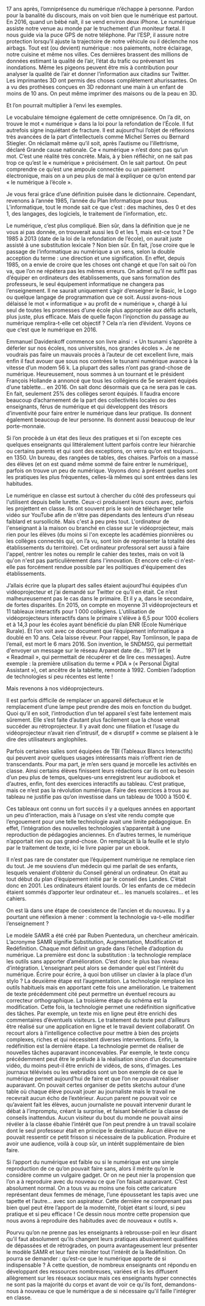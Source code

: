 17 ans après, l’omniprésence du numérique n’échappe à personne. Pardon pour la banalité du discours, mais on voit bien que le numérique est partout. En 2016, quand un bébé naît, il se vend environ deux iPhone. Le numérique assiste notre venue au monde par le truchement d’un moniteur fœtal. Il nous guide via la puce GPS de notre téléphone. Par l’ESP, il assure notre protection lorsqu’il ajuste la trajectoire de notre véhicule ou il déclenche nos airbags. Tout est (ou devient) numérique : nos paiements, notre éclairage, notre cuisine et même nos villes. Ces dernières brassent des millions de données estimant la qualité de l’air, l’état du trafic ou prévenant les inondations. Même les pigeons peuvent être mis à contribution pour analyser la qualité de l’air et donner l’information aux citadins sur Twitter. Les imprimantes 3D ont permis des choses complètement ahurissantes. On a vu des prothèses conçues en 3D redonnant une main à un enfant de moins de 10 ans. On peut même imprimer des maisons ou de la peau en 3D.

Et l’on pourrait multiplier à l’envi les exemples.

Le vocabulaire témoigne également de cette omniprésence. On l’a dit, on trouve le mot « numérique » dans la loi pour la refondation de l’École. Il fut autrefois signe inquiétant de fracture. Il est aujourd’hui l’objet de réflexions très avancées de la part d’intellectuels comme Michel Serres ou Bernard Stiegler. On réclamait même qu’il soit, après l’autisme ou l’illettrisme, déclaré Grande cause nationale. Ce « numérique » n’est donc pas qu’un mot. C’est une réalité très concrète. Mais, à y bien réfléchir, on ne sait pas trop ce qu’est le « numérique » précisément. On le sait partout. On peut comprendre ce qu’est une ampoule connectée ou un paiement électronique, mais on a un peu plus de mal à expliquer ce qu’on entend par « le numérique à l’école ».

Je vous ferai grâce d’une définition puisée dans le dictionnaire. Cependant, revenons à l’année 1985, l’année du Plan Informatique pour tous. L’informatique, tout le monde sait ce que c’est : des machines, des 0 et des 1, des langages, des logiciels, le traitement de l’information, etc.

Le numérique, c’est plus compliqué. Bien sûr, dans la définition que je ne vous ai pas donnée, on trouverait aussi les 0 et les 1, mais est-ce tout ? De 1985 à 2013 (date de la loi de la refondation de l’école), on aurait juste assisté à une substitution lexicale ? Non bien sûr. En fait, j’ose croire que le passage de l’informatique au numérique a un sens, selon la double acception du terme : une direction et une signification. En effet, depuis 1985, on a envie de croire que les choses ont changé et que l’on sait où l’on va, que l’on ne répétera pas les mêmes erreurs. On admet qu’il ne suffit pas d’équiper en ordinateurs des établissements, que sans formation des professeurs, le seul équipement informatique ne changera pas l’enseignement. Il ne saurait uniquement s’agir d’enseigner le Basic, le Logo ou quelque langage de programmation que ce soit. Aussi avons-nous délaissé le mot « informatique » au profit de « numérique », chargé à lui seul de toutes les promesses d’une école plus appropriée aux défis actuels, plus juste, plus efficace. Mais de quelle façon l’injonction du passage au numérique remplira-t-elle cet objectif ? Cela n’a rien d’évident. Voyons ce que c’est que le numérique en 2016.

Emmanuel Davidenkoff commence son livre ainsi : « Un tsunami s’apprête à déferler sur nos écoles, nos universités, nos grandes écoles ». Je ne voudrais pas faire un mauvais procès à l’auteur de cet excellent livre, mais enfin il faut avouer que sous nos contrées le tsunami numérique avance à la vitesse d’un modem 56 k. La plupart des salles n’ont pas grand-chose de numérique. Heureusement, nous sommes à un tournant et le président François Hollande a annoncé que tous les collégiens de 5e seraient équipés d’une tablette… en 2016. On sait donc désormais que ça ne sera pas le cas. En fait, seulement 25% des collèges seront équipés. Il faudra encore beaucoup d’acharnement de la part des collectivités locales ou des enseignants, férus de numérique et qui développent des trésors d’inventivité pour faire entrer le numérique dans leur pratique. Ils donnent également beaucoup de leur personne. Ils donnent aussi beaucoup de leur porte-monnaie.

Si l’on procède à un état des lieux des pratiques et si l’on excepte ces quelques enseignants qui littéralement luttent parfois contre leur hiérarchie ou certains parents et qui sont des exceptions, on verra qu’on est toujours… en 1350. Un bureau, des rangées de tables, des chaises. Parfois on a massé des élèves (et on est quand même sommé de faire entrer le numérique), parfois on trouve un peu de numérique. Voyons donc à présent quelles sont les pratiques les plus fréquentes, celles-là mêmes qui sont entrées dans les habitudes.

Le numérique en classe est surtout à chercher du côté des professeurs qui l'utilisent depuis belle lurette. Ceux-ci produisent leurs cours avec, parfois les projettent en classe. Ils ont souvent pris le soin de télécharger telle vidéo sur YouTube afin de n'être pas dépendants des lenteurs d'un réseau faiblard et sursollicité. Mais c'est à peu près tout. L'ordinateur de l'enseignant à la maison ou branché en classe sur le vidéoprojecteur, mais rien pour les élèves (du moins si l'on excepte les académies pionnières ou les collèges connectés qui, on l’a vu, sont loin de représenter la totalité des établissements du territoire). Cet ordinateur professoral sert aussi à faire l'appel, rentrer les notes ou remplir le cahier des textes, mais on voit là qu'on n'est pas particulièrement dans l'innovation. Et encore celle-ci n'est-elle pas forcément rendue possible par les politiques d'équipement des établissements.

J’allais écrire que la plupart des salles étaient aujourd’hui équipées d’un vidéoprojecteur et j’ai demandé sur Twitter ce qu’il en était. Ce n’est malheureusement pas le cas dans le primaire. Et il y a, dans le secondaire, de fortes disparités. En 2015, on compte en moyenne 31 vidéoprojecteurs et 11 tableaux interactifs pour 1 000 collégiens. L'utilisation de vidéoprojecteurs interactifs dans le primaire s'élève à 6,5 pour 1000 écoliers et à 14,3 pour les écoles ayant bénéficié du plan ENR (Ecole Numérique Rurale). Et l’on voit avec ce document que l’équipement informatique a doublé en 10 ans. Cela laisse rêveur. Pour rappel, Ray Tomlinson, le papa de l’email, est mort le 6 mars 2016. Son invention, le SNDMSG, qui permettait d'envoyer un message sur le réseau Arpanet date de… 1971 (et le « Readmail », qui permettait de récupérer et de lire ces messages). Autre exemple : la première utilisation du terme « PDA » (« Personal Digital Assistant »), cet ancêtre de la tablette, remonte à 1992. Combien l’adoption de technologies si peu récentes est lente !

Mais revenons à nos vidéoprojecteurs.

Il est parfois difficile de remplacer un appareil défectueux et le remplacement d’une lampe peut prendre des mois en fonction du budget. Quoi qu’il en soit, l’introduction d’un tel appareil s’est faite lentement mais sûrement. Elle s’est faite d’autant plus facilement que la chose venait succéder au rétroprojecteur. Il y avait donc une filiation et l’usage du vidéoprojecteur n’avait rien d’intrusif, de « disruptif » comme se plaisent à le dire des utilisateurs anglophiles.

Parfois certaines salles sont équipées de TBI (Tableaux Blancs Interactifs) qui peuvent avoir quelques usages intéressants mais n’offrent rien de transcendants. Pour ma part, je m’en sers quand je morcelle les activités en classe. Ainsi certains élèves finissent leurs rédactions car ils ont eu besoin d’un peu plus de temps, quelques-uns enregistrent leur audiobook et d’autres, enfin, font des exercices interactifs au tableau. C’est pratique, mais ce n’est pas la révolution numérique. Faire des exercices à trous au tableau ne justifie pas qu’on investisse dans un tableau de 1000 à 1500 €.

Ces tableaux ont connu un fort succès il y a quelques années en apportant un peu d’interaction, mais à l’usage on s’est vite rendu compte que l’engouement pour une telle technologie avait une limite pédagogique. En effet, l’intégration des nouvelles technologies s’apparentait à une reproduction de pédagogies anciennes. En d’autres termes, le numérique n’apportait rien ou pas grand-chose. On remplaçait là la feuille et le stylo par le traitement de texte, ici le livre papier par un ebook.

Il n’est pas rare de constater que l’équipement numérique ne remplace rien du tout. Je me souviens d’un médecin qui me parlait de ses enfants, lesquels venaient d’obtenir du Conseil général un ordinateur. On était au tout début du plan d’équipement initié par le conseil des Landes. C’était donc en 2001. Les ordinateurs étaient lourds. Or les enfants de ce médecin étaient sommés d’apporter leur ordinateur et… les manuels scolaires… et les cahiers.

On est là dans une étape de coexistence de l’ancien et du nouveau. Il y a pourtant une réflexion à mener : comment la technologie va-t-elle modifier l’enseignement ? 

Le modèle SAMR a été créé par Ruben Puentedura, un chercheur américain. L’acronyme SAMR signifie Substitution, Augmentation, Modification et Redéfinition. Chaque mot définit un grade dans l’échelle d’adoption du numérique. La première est donc la substitution : la technologie remplace les outils sans apporter d’amélioration. C’est donc le plus bas niveau d’intégration. L’enseignant peut alors se demander quel est l’intérêt du numérique. Écrire pour écrire, à quoi bon utiliser un clavier à la place d’un stylo ? La deuxième étape est l’augmentation. La technologie remplace les outils habituels mais en apportant cette fois une amélioration. Le traitement de texte précédemment cité peut permettre un éventuel recours au correcteur orthographique. La troisième étape du schéma est la modification. Cette fois, la technologie permet une redéfinition significative des tâches. Par exemple, un texte mis en ligne peut être enrichi des commentaires d’éventuels visiteurs. Le traitement du texte peut d’ailleurs être réalisé sur une application en ligne et le travail devient collaboratif. On recourt alors à l’intelligence collective pour mettre à bien des projets complexes, riches et qui nécessitent diverses interventions. Enfin, la redéfinition est la dernière étape. La technologie permet de réaliser de nouvelles tâches auparavant inconcevables. Par exemple, le texte conçu précédemment peut être le prélude à la réalisation sinon d’un documentaire vidéo, du moins peut-il être enrichi de vidéos, de sons, d’images. Les journaux télévisés ou les webradios sont un bon exemple de ce que le numérique permet aujourd’hui de faire et que l’on ne pouvait réaliser auparavant. On pouvait certes organiser de petits sketchs autour d’une table où chaque élève pouvait jouer au journaliste mais le travail ne recevrait aucun écho de l’extérieur. Aucun parent ne pouvait voir ce qu’avaient fait les élèves, aucun journaliste ne pouvait intervenir durant le débat à l’impromptu, créant la surprise, et faisant bénéficier la classe de conseils inattendus. Aucun visiteur du bout du monde ne pouvait ainsi révéler à la classe ébahie l’intérêt que l’on peut prendre à un travail scolaire dont le seul professeur était en principe le destinataire. Aucun élève ne pouvait ressentir ce petit frisson si nécessaire de la publication. Produire et avoir une audience, voilà à coup sûr, un intérêt supplémentaire de bien faire.

Si l’apport du numérique est faible ou si le numérique est une simple reproduction de ce qu’on pouvait faire sans, alors il mérite qu’on le considère comme un vulgaire gadget. Or on ne peut nier la propension que l’on a à reproduire avec du nouveau ce que l’on faisait auparavant. C’est absolument normal. On a tous vu au moins une fois cette caricature représentant deux femmes de ménage, l’une époussetant les tapis avec une tapette et l’autre… avec son aspirateur. Cette dernière ne comprenant pas bien quel peut être l’apport de la modernité, l’objet étant si lourd, si peu pratique et si peu efficace ! Ce dessin nous montre cette propension que nous avons à reproduire des habitudes avec de nouveaux « outils ».

Pourvu qu’on ne prenne pas les enseignants à rebrousse-poil en leur disant qu’il faut absolument qu’ils changent leurs pratiques abusivement qualifiées de dépassées et de rétrogrades, on pourra avantageusement leur présenter le modèle SAMR et leur faire miroiter tout l’intérêt de la Redéfinition. On pourra se demander : qu’est-ce que le numérique apporte de si indispensable ? À cette question, de nombreux enseignants ont répondu en développant des ressources nombreuses, variées et ils les diffusent allègrement sur les réseaux sociaux mais ces enseignants hyper connectés ne sont pas la majorité du corps et avant de voir ce qu'ils font, demandons-nous à nouveau ce que le numérique a de si nécessaire qu'il faille l'intégrer en classe.